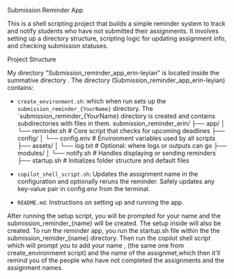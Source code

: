  Submission Reminder App

This is a shell scripting project that builds a simple reminder system to track and notify students who have not submitted their assignments. It involves setting up a directory structure, scripting logic for updating assignment info, and checking submission statuses.


 Project Structure

My directory "Submission_reminder_app_erin-leyian" is located inside the summative directory .
The directory (Submission_reminder_app_erin-leyian) contains:

- `create_environment.sh`: which when run sets up the `submission_reminder_{YourName}` directory.
                           The `submission_reminder_{YourName} directory is created and contains subdirectories with files in them.
                           submission_reminder_erin/
├── app/
│   └── reminder.sh              # Core script that checks for upcoming deadlines
├── config/
│   └── config.env               # Environment variables used by all scripts
├── assets/
│   └── log.txt                  # Optional: where logs or outputs can go
├── modules/
│   └── notify.sh                # Handles displaying or sending reminders
├── startup.sh                   # Initializes folder structure and default files


- `copilot_shell_script.sh`: Updates the assignment name in the configuration and optionally reruns the reminder.
                             Safely updates any key-value pair in config.env from the terminal.

- `README.md`: Instructions on setting up and running the app.

After running the setup script, you will be prompted for your name and the submission_reminder_{name} will be created. The setup inside will also be created. To run the reminder app, you run the startup.sh file within the the submission_remider_{name} directory.
Then run the copilot shell script which will prompt you to add your name , (the same one from create_environmemt script) and the name of the assignmet,which then it'll remind you of the people who have not completed the assignments and the assignment names.
